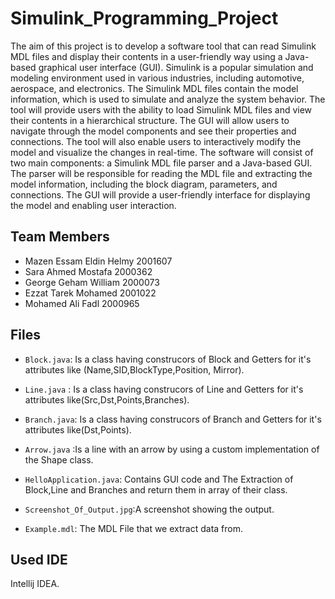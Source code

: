 # Simulink_Programming_Project
The aim of this project is to develop a software tool that can read Simulink MDL files
and display their contents in a user-friendly way using a Java-based graphical user
interface (GUI). Simulink is a popular simulation and modeling environment used in
various industries, including automotive, aerospace, and electronics. The Simulink MDL
files contain the model information, which is used to simulate and analyze the system
behavior.
The tool will provide users with the ability to load Simulink MDL files and view their
contents in a hierarchical structure. The GUI will allow users to navigate through the
model components and see their properties and connections. The tool will also enable
users to interactively modify the model and visualize the changes in real-time.
The software will consist of two main components: a Simulink MDL file parser and a
Java-based GUI. The parser will be responsible for reading the MDL file and extracting
the model information, including the block diagram, parameters, and connections. The
GUI will provide a user-friendly interface for displaying the model and enabling user
interaction.

## Team Members
- Mazen Essam Eldin Helmy 2001607
- Sara Ahmed Mostafa 2000362
- George Geham William 2000073
- Ezzat Tarek Mohamed 2001022
- Mohamed Ali Fadl 2000965

## Files
- `Block.java`: Is a class having construcors of Block and Getters for it's attributes like (Name,SID,BlockType,Position, Mirror).

- `Line.java` : Is a class having construcors of Line and Getters for it's attributes like(Src,Dst,Points,Branches).

- `Branch.java`: Is a class having construcors of Branch and Getters for it's attributes like(Dst,Points).

- `Arrow.java` :Is a line with an arrow by using a custom implementation of the Shape class.

- `HelloApplication.java`: Contains GUI code and The Extraction of Block,Line and Branches and return them in array of their class.

- `Screenshot_Of_Output.jpg`:A screenshot showing the output.

- `Example.mdl`: The MDL File that we extract data from. 

## Used IDE
Intellij IDEA.

